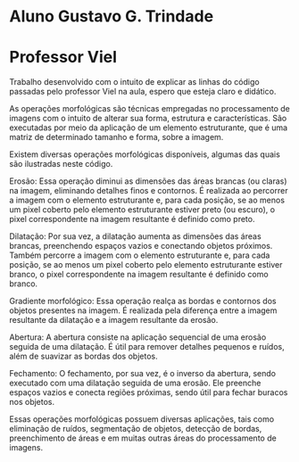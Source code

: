 # Aluno Gustavo G. Trindade
# Professor Viel

Trabalho desenvolvido com o intuito de explicar as linhas do código passadas pelo professor Viel na aula, espero que esteja claro e didático.

As operações morfológicas são técnicas empregadas no processamento de imagens com o intuito de alterar sua forma, estrutura e características. São executadas por meio da aplicação de um elemento estruturante, que é uma matriz de determinado tamanho e forma, sobre a imagem.

Existem diversas operações morfológicas disponíveis, algumas das quais são ilustradas neste código.

Erosão: Essa operação diminui as dimensões das áreas brancas (ou claras) na imagem, eliminando detalhes finos e contornos. É realizada ao percorrer a imagem com o elemento estruturante e, para cada posição, se ao menos um pixel coberto pelo elemento estruturante estiver preto (ou escuro), o pixel correspondente na imagem resultante é definido como preto.

Dilatação: Por sua vez, a dilatação aumenta as dimensões das áreas brancas, preenchendo espaços vazios e conectando objetos próximos. Também percorre a imagem com o elemento estruturante e, para cada posição, se ao menos um pixel coberto pelo elemento estruturante estiver branco, o pixel correspondente na imagem resultante é definido como branco.

Gradiente morfológico: Essa operação realça as bordas e contornos dos objetos presentes na imagem. É realizada pela diferença entre a imagem resultante da dilatação e a imagem resultante da erosão.

Abertura: A abertura consiste na aplicação sequencial de uma erosão seguida de uma dilatação. É útil para remover detalhes pequenos e ruídos, além de suavizar as bordas dos objetos.

Fechamento: O fechamento, por sua vez, é o inverso da abertura, sendo executado com uma dilatação seguida de uma erosão. Ele preenche espaços vazios e conecta regiões próximas, sendo útil para fechar buracos nos objetos.

Essas operações morfológicas possuem diversas aplicações, tais como eliminação de ruídos, segmentação de objetos, detecção de bordas, preenchimento de áreas e em muitas outras áreas do processamento de imagens.
